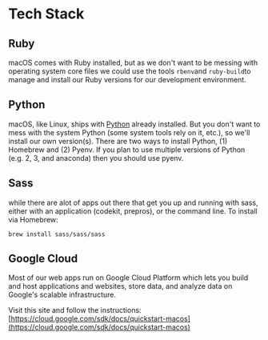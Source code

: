 # Tech Stack

## Ruby

macOS comes with Ruby installed, but as we don't want to be messing with operating system core files we could use the tools `rbenv`and `ruby-build`to manage and install our Ruby versions for our development environment.

## Python

macOS, like Linux, ships with [Python](http://python.org/) already installed. But you don't want to mess with the system Python \(some system tools rely on it, etc.\), so we'll install our own version\(s\). There are two ways to install Python, \(1\) Homebrew and \(2\) Pyenv. If you plan to use multiple versions of Python \(e.g. 2, 3, and anaconda\) then you should use pyenv.

## Sass

while there are alot of apps out there that get you up and running with sass, either with an application \(codekit, prepros\), or the command line. To install via Homebrew:

```text
brew install sass/sass/sass
```

## Google Cloud

Most of our web apps run on Google Cloud Platform which lets you build and host applications and websites, store data, and analyze data on Google's scalable infrastructure.

Visit this site and follow the instructions: [https://cloud.google.com/sdk/docs/quickstart-macos](https://cloud.google.com/sdk/docs/quickstart-macos)

